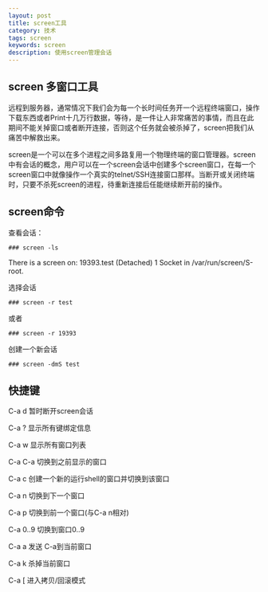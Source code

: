 ```yaml
---
layout: post
title: screen工具
category: 技术
tags: screen
keywords: screen
description: 使用screen管理会话
---
```


## screen 多窗口工具
远程到服务器，通常情况下我们会为每一个长时间任务开一个远程终端窗口，操作下载东西或者Print十几万行数据，等待，是一件让人非常痛苦的事情，而且在此期间不能关掉窗口或者断开连接，否则这个任务就会被杀掉了，screen把我们从痛苦中解救出来。

screen是一个可以在多个进程之间多路复用一个物理终端的窗口管理器。screen中有会话的概念，用户可以在一个screen会话中创建多个screen窗口，在每一个screen窗口中就像操作一个真实的telnet/SSH连接窗口那样。当断开或关闭终端时，只要不杀死screen的进程，待重新连接后任能继续断开前的操作。

## screen命令
查看会话：

```
### screen -ls
```

There is a screen on:
19393.test      (Detached)
1 Socket in /var/run/screen/S-root.

选择会话

```
### screen -r test
```

或者

```
### screen -r 19393
```

创建一个新会话

```
### screen -dmS test
```

## 快捷键

C-a d 暂时断开screen会话

C-a ?	显示所有键绑定信息

C-a w	显示所有窗口列表

C-a C-a	切换到之前显示的窗口

C-a c	创建一个新的运行shell的窗口并切换到该窗口

C-a n	切换到下一个窗口

C-a p	切换到前一个窗口(与C-a n相对)

C-a 0..9	切换到窗口0..9

C-a a	发送 C-a到当前窗口

C-a k	杀掉当前窗口

C-a [	进入拷贝/回滚模式
